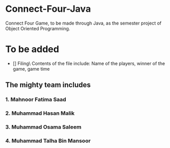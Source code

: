 # Connect-Four-Java
Connect Four Game, to be made through Java, as the semester project of Object Oriented Programming.

# To be added
- [] Filing\ Contents of the file include: Name of the players, winner of the game, game time


## The mighty team includes
### 1. Mahnoor Fatima Saad
### 2. Muhammad Hasan Malik
### 3. Muhammad Osama Saleem
### 4. Muhammad Talha Bin Mansoor
